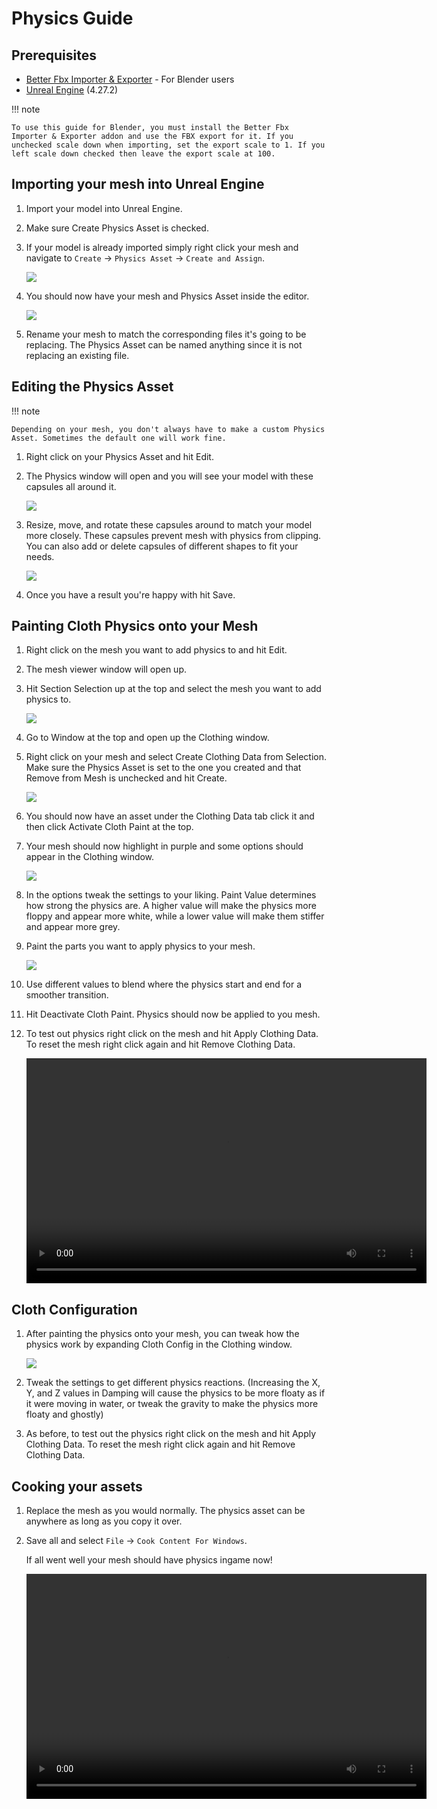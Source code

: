 # Physics Guide

## Prerequisites

- [Better Fbx Importer & Exporter](https://blendermarket.com/products/better-fbx-importer--exporter) - For Blender users
- [Unreal Engine](https://www.unrealengine.com/en-US/download) (4.27.2)

!!! note

    To use this guide for Blender, you must install the Better Fbx Importer & Exporter addon and use the FBX export for it. If you unchecked scale down when importing, set the export scale to 1. If you left scale down checked then leave the export scale at 100.

## Importing your mesh into Unreal Engine

1. Import your model into Unreal Engine.
2. Make sure Create Physics Asset is checked.
3. If your model is already imported simply right click your mesh and navigate to `Create` → `Physics Asset` → `Create and Assign`.

    ![](https://media.discordapp.net/attachments/837429960196751396/837461719185358889/FBX_Import_Settings.png)

4. You should now have your mesh and Physics Asset inside the editor. 

    ![](https://media.discordapp.net/attachments/837429960196751396/837462020059693107/Mesh_and_Physics_Asset.png)

5. Rename your mesh to match the corresponding files it's going to be replacing. The Physics Asset can be named anything since it is not replacing an existing file.

## Editing the Physics Asset

!!! note

    Depending on your mesh, you don't always have to make a custom Physics Asset. Sometimes the default one will work fine. 


1. Right click on your Physics Asset and hit Edit.
2. The Physics window will open and you will see your model with these capsules all around it.

    ![](https://media.discordapp.net/attachments/837429960196751396/837463504834396190/Physics_Asset_Raw.png)

3. Resize, move, and rotate these capsules around to match your model more closely. These capsules prevent mesh with physics from clipping. You can also add or delete capsules of different shapes to fit your needs. 

    ![](https://media.discordapp.net/attachments/837429960196751396/837464021455994880/Physics_Asset_Edited.png)

4. Once you have a result you're happy with hit Save.

## Painting Cloth Physics onto your Mesh

1. Right click on the mesh you want to add physics to and hit Edit.
2. The mesh viewer window will open up.
3. Hit Section Selection up at the top and select the mesh you want to add physics to.

    ![](https://media.discordapp.net/attachments/837429960196751396/837465666348384277/Section_Selection.png)

4. Go to Window at the top and open up the Clothing window.
5. Right click on your mesh and select Create Clothing Data from Selection. Make sure the Physics Asset is set to the one you created and that Remove from Mesh is unchecked and hit Create.

    ![](https://media.discordapp.net/attachments/837429960196751396/837466971087831080/Create_Clothing_Data.png)

6. You should now have an asset under the Clothing Data tab click it and then click Activate Cloth Paint at the top.
7. Your mesh should now highlight in purple and some options should appear in the Clothing window.

    ![](https://media.discordapp.net/attachments/837429960196751396/837467765547597854/Activate_Cloth_Paint.png)

8. In the options tweak the settings to your liking. Paint Value determines how strong the physics are. A higher value will make the physics more floppy and appear more white, while a lower value will make them stiffer and appear more grey.
9. Paint the parts you want to apply physics to your mesh.

    ![](https://media.discordapp.net/attachments/837429960196751396/837469626983776306/Painting_Physics.png)

10. Use different values to blend where the physics start and end for a smoother transition.
11. Hit Deactivate Cloth Paint. Physics should now be applied to you mesh.
12. To test out physics right click on the mesh and hit Apply Clothing Data. To reset the mesh right click again and hit Remove Clothing Data.

    <video width="640" height="360" controls>
      <source src="https://cdn.discordapp.com/attachments/837429960196751396/837471346379980871/Unreal_Cloth_Physics_Floppy.mp4" type="video/mp4">
      Your browser does not support the video tag.
    </video>

## Cloth Configuration

1. After painting the physics onto your mesh, you can tweak how the physics work by expanding Cloth Config in the Clothing window.

    ![](https://media.discordapp.net/attachments/837429960196751396/837477440783515709/Cloth_Config.png)

2. Tweak the settings to get different physics reactions. (Increasing the X, Y, and Z values in Damping will cause the physics to be more floaty as if it were moving in water, or tweak the gravity to make the physics more floaty and ghostly)
3. As before, to test out the physics right click on the mesh and hit Apply Clothing Data. To reset the mesh right click again and hit Remove Clothing Data.

## Cooking your assets

1. Replace the mesh as you would normally. The physics asset can be anywhere as long as you copy it over.
2. Save all and select `File` → `Cook Content For Windows`.

    If all went well your mesh should have physics ingame now! 
    
    <video width="640" height="360" controls>
      <source src="https://cdn.discordapp.com/attachments/837429960196751396/837473420819169300/2B_Skirt_Physics_Test2.mp4" type="video/mp4">
      Your browser does not support the video tag.
    </video>